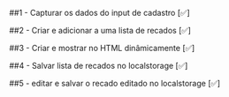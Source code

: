 ##1 - Capturar os dados do input de cadastro [✅]

##2 - Criar e adicionar a uma lista de recados [✅]

##3 - Criar e mostrar no HTML dinâmicamente [✅]

##4 - Salvar lista de recados no localstorage [✅]

##5 - editar e salvar o recado editado no localstorage [✅]
